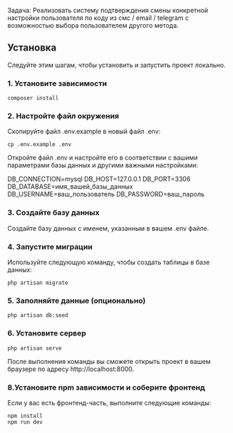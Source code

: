 

Задача: Реализовать систему подтверждения смены конкретной настройки пользователя по коду из смс / email / telegram с возможностью выбора пользователем другого метода.

## Установка

Следуйте этим шагам, чтобы установить и запустить проект локально.

### 1. Установите зависимости
```
composer install
```
### 2. Настройте файл окружения

Скопируйте файл .env.example в новый файл .env:
```
cp .env.example .env
```
Откройте файл .env и настройте его в соответствии с вашими параметрами базы данных и другими важными настройками:

DB_CONNECTION=mysql
DB_HOST=127.0.0.1
DB_PORT=3306
DB_DATABASE=имя_вашей_базы_данных
DB_USERNAME=ваш_пользователь
DB_PASSWORD=ваш_пароль

### 3. Создайте базу данных

Создайте базу данных с именем, указанным в вашем .env файле.

### 4. Запустите миграции

Используйте следующую команду, чтобы создать таблицы в базе данных:
```
php artisan migrate
```
### 5. Заполняйте данные (опционально)
```
php artisan db:seed
```
### 6. Установите сервер
```
php artisan serve
```
После выполнения команды вы сможете открыть проект в вашем браузере по адресу http://localhost:8000.

### 8.Установите npm зависимости и соберите фронтенд

Если у вас есть фронтенд-часть, выполните следующие команды:
```
npm install
npm run dev
```
